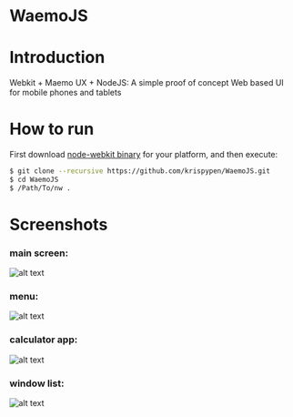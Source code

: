 # WaemoJS

# Introduction

Webkit + Maemo UX + NodeJS: A simple proof of concept Web based UI for mobile phones and tablets

# How to run

First download [node-webkit binary](http://github.com/rogerwang/node-webkit) for your platform, and then execute:

````bash
$ git clone --recursive https://github.com/krispypen/WaemoJS.git
$ cd WaemoJS
$ /Path/To/nw .
````
# Screenshots

### main screen:

![alt text](https://raw.github.com/krispypen/WaemoJS/master/screenshots/screenshot1.png "screenshot1")


### menu:

![alt text](https://raw.github.com/krispypen/WaemoJS/master/screenshots/screenshot2.png "screenshot2")


### calculator app:

![alt text](https://raw.github.com/krispypen/WaemoJS/master/screenshots/screenshot3.png "screenshot3")


### window list:

![alt text](https://raw.github.com/krispypen/WaemoJS/master/screenshots/screenshot4.png "screenshot4")